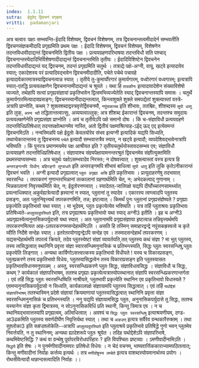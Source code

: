 ```yaml
---
index:  1.1.11
sutra:  ईदूदेद् द्विवचनं प्रगृह्यम्
vritti:  padamanjari
---
```


अत्र चत्वारः पक्षाः सम्भवन्ति-ईदादि विशेष्यम्, द्विवचनं विशेषणम्, तत्र द्विवचनान्तत्वमीदादेर्न सम्भवतीति द्विवचनसंज्ञकमीदादि प्रगृह्यमिति प्रथमः पक्षः । ईदादि विशेषणम्, द्विवचनं विशेष्यम्, विशेषणेन तदन्तविधावीदाद्यन्तं द्विवचनमिति द्वितीयः पक्षः । प्रत्ययग्रहणपरिभाषया तदन्तविधौ सति पश्चाद् द्विवचनान्तस्येदादिभिर्विशेषणादीदाद्यन्तं द्विवचनान्तमिति तृतीयः । ईदादिविशिष्टेन द्विवचनेन तदन्तविधावीदाद्यन्तं यद् द्विवचनम्, तदन्तं प्रगृह्यमिति चतुर्थः । तत्राद्ये पक्षे-अग्नी, वायू, खट्वे इत्यादावेव स्यात्; एकादेशस्य परं प्रत्यादिवद्भावेन द्विवचनमीदादीति, पचेते पचेथे पचावहे इत्यादावेकारमात्रस्याद्विवचनत्वान्न स्यात् । तृतीये तु-कुमार्योरगारं कुमार्यगारम्, वध्वोरगारं वध्वगारम्; इत्यत्रापि स्यात्-एतद्धि प्रत्ययलक्षणेन द्विवचनान्तमीदाद्यन्तं च श्रूयते । यथा हि `तावकीनः` इत्यादावादेशेन संख्याविशेषो व्यज्यते, तथेहापि सत्यां प्रगृह्यसंज्ञायां प्रकृतिभावेन द्वित्वमभिव्यज्येतेति स्याद् द्विवचनान्तस्यापि समासः । चतुर्थे कुमार्यगारमित्यादावप्रसङ्गः; द्विवचनस्यानीदाद्यन्तत्वात्, किन्त्वशुक्ले शुक्ले समपद्येतां शुक्ल्यास्तां वस्त्रे-अत्रापि प्राप्नोति, कथम् ? शुक्लशब्दाद्वस्त्रवृत्तेर्द्विवचनमौ, `नपुंसकाच्च` इति शीभावः, ततश्च्विः, शीशब्दस्य `सुपो धातु` इति लुक्, `अस्य च्वौ` तद्धितान्तत्वात्सुः, अव्ययत्वाल्लुक्; अत्र शीशब्द ईकारान्तं द्विवचनम्, तदन्तश्च समुदायः प्रत्ययलक्षणेनेति प्रगृह्यसंज्ञा प्राप्नोति । अयं च तृतीयेऽपि पक्षे समानो दोषः । किं च-संज्ञाविधौ प्रत्ययग्रहणे तदन्तविधिप्रतिषेधात् तदन्तपक्षोत्थानमेव नास्ति, अतो द्वितीयं पक्षमाश्रित्याह-ऽईद् ऊद् एद् इत्येवमन्तं द्विवचनमिऽति । नन्वस्मिन्नपि पक्षे ईदूतोः केवलयोरेव संभव इत्यग्नी इत्यादिकं यद्यपि सिध्यति, तथाप्येकारान्तस्य तु द्विवचनस्य `पचेते` इत्यादौ सम्भवात्तत्रैव स्यात्, न खट्वे इत्यादौ; व्यपदेशिवद्भावेनात्रापि भविष्यति । किं पुनरत्र प्रमाणमयमेव पक्ष आश्रीयत इति ? तृतीयचतुर्थयोस्तावदसम्भव एव; संज्ञाविधौ प्रत्ययग्रहणे तदन्तविधिप्रतिषेधात् । संज्ञायाश्च संज्ञ्यपेक्षायामनन्तरश्रुतं द्विवचनमेव संज्ञीत्युक्तमिति प्रथमस्याप्यसम्भवः । अत्र चतुर्थः पक्षोऽसम्भवादेव निरस्तः; न दोषवत्त्वात् । शुक्ल्यास्तां वस्त्र इत्यत्र हि `अन्तरङ्गानपि विधीन् बहिरङ्गो लुग्वाधते` इति अन्तरङ्गमपि शीभावं बाधित्वा `सुपो धातु` इति लुकि कृतेऽनीकारान्तं द्विवचनं भवति । अग्नी इत्यादौ प्रगृह्यत्वात् `प्लुतः प्रगृह्या अचि` इति प्रकृतिभावः । प्रत्युदाहरणेषु तदभावात् स्वरसन्धिः । तपरकरणं गुणान्तरभिन्नानां तत्कालानां ग्रहणार्थमिति चेत्, न; अभेदकत्वाद् गुणानाम् । भिन्नकालानां निवृत्त्यर्थमिति चेत्, न; ईदूतोरनण्त्वात् । स्यादेतत्-जातिपक्षे यद्यपि दीर्घोच्चारणसामर्थ्यात् प्रयत्नाधिक्यात् अकुर्वह्यत्रेत्यादौ ह्रस्वानां न स्यात्, प्लुतानां तु स्यादेव । एकारस्य त्वण्त्वादपि प्लुतस्य प्रसङ्गः, अतः प्लुतनिवृत्त्यर्थं तपरकरणमिति, तन्न; इष्टत्वात् । 
किमर्थं पुनः प्लुतानां प्रगृह्यसंज्ञेष्यते ? प्रगृह्याः प्रकृत्येति प्रकृतिभावो यथा स्यात् । मा भूदेवम्, प्लुतः प्रकृत्येत्येव भविष्यति । यत्र तर्हि प्लुताश्रयः प्रकृतिभावः प्रतिषिध्यते-`अप्लुतवदुपस्थिते` इति, तत्र प्रगृह्याश्रयः प्रकृतिभावो यथा स्याद् अग्नी3 इतीति । इह च अग्नी3 अप्रगृह्यस्येत्यनुनासिकपर्युदासो यथा स्यात् । अतः प्लुतानामपि प्रगृह्यसंज्ञाया इष्टत्वान्न तन्निवृत्त्यर्थमपि तपरकरणमित्यत आह-ऽतपरकरणमसन्देहार्थमिऽति । असति हि तस्मिन् समाहारद्वन्द्वे नपुंसकह्रस्वत्वे च कृते य्वीति निर्देशे सन्देहः स्यात् । इतरेतरयोगाद्वन्द्वेऽपि सन्देह एव । तस्मादसन्देहार्थं तपरकरणम् । यद्यसन्देहार्थमपि तपरत्वं क्रियते, तदेव प्लुतस्येष्टां संज्ञां व्यावर्तयति,तत् प्लुतस्य कथं संज्ञा ? मा भूत् प्लुतस्य, तस्य त्वसिद्धत्वात् स्थानिनि प्रवृत्ता संज्ञा स्वारसन्धिमनुनासिकं च प्रतिभन्त्स्यति, सिद्धः प्लुतः स्वरसन्धिषु,प्लुतः प्रकृत्येति लिङ्गात् । अन्यथा कार्यिणोऽसत्त्वात्कस्य प्रकृतिभावो विधीयते ! यस्य च विकारप्रसङ्गः, प्लुतप्रकरणे तस्य प्रकृतिभावो विधेयः, प्लुतस्यासिद्धत्वेन तस्य विकाराप्रसङ्ग इति प्लुतस्यासतः प्रकृतिभावविधानमनुपपन्नम् । अस्तु, स्वरसन्धिप्रकरणे प्लुतः सिद्धः, संज्ञाविधावसिद्धः । संज्ञाविधौ च सिद्धः, कथम् ? कार्यकालं संज्ञापरिभाषम्, ततश्च प्रगृह्याः प्रकृत्येत्यत्रास्योपस्थानात् संज्ञापि स्वरसन्धिप्रकरणान्तर्गता । एवं तर्हि सिद्धः प्लुतः स्वरसन्धिष्विति नाश्रीयते, प्लुतभावी प्रकृत्येति स्थानिन एव प्रकृतिभावो विधास्यते ? एवमप्यनुनासिकपर्युदासो न सिध्यति, कार्यकालपक्षे संज्ञायामपि प्लुतस्य सिद्धत्वात् । एवं तर्हि `यथोद्देशं संज्ञापरिभाषम्` ततश्चास्मिन् प्रदेशे संज्ञायां क्रियमाणायां प्लुतस्यासिद्धत्वात् स्थानिनि प्रवृत्ता संज्ञा स्वरसन्धिमनुनासिकं च प्रतिभन्त्स्यति । ननु यद्यपि संज्ञायामसिद्धः प्लुतः, अनुनासिकपर्युदासे तु सिद्धः, ततश्च यस्यानेन संज्ञा कृता द्विमात्रस्य, न सोऽनुनासिकविधिं प्रति स्थानी, किन्तु त्रिमात्र एव । न च स्थानिवद्भावात्तस्यापि प्रगृह्यत्वम्, अल्विधित्वात् । अवश्यं च `सिद्धः प्लुतः स्वरसन्धिषु` इत्याश्रयणीयम्, दण्ड-आ3ढकमिति प्लुतस्य सवर्णदीर्घेण निवृत्तिर्यथा स्यात् । तथा च `अङउण्` इत्यत्र सर्वैरेव ग्रन्थकारैरुक्तम् । तथा सुश्लोका3 इति स#उश्लोकेति--अत्रापि `अप्लुतवदुपस्थिते` इति प्लुताश्रये प्रकृतिभावे प्रतिषिद्धे गुणो भवन् प्लुतमेव निवर्त्तयति, न तु स्थानिनम्; अन्यथा ह्यादेशरूपे प्लुतः श्रूयेत । तदिह यथोद्देशेऽपि संज्ञापरिभाषे, कथमिवेष्टसिद्धिः ? कथं वा ग्रन्थेषु पूर्वापरविरोधपरिहारः ? इति विपश्चितः प्रष्टव्याः ।
ऽमणीवादीनामिऽति ।`सिद्धये` इति शेषः । न पुनर्मणीवादीनामपरः प्रतिषेधो विधेयः । न चेदं वचनम्, भाष्यवार्त्तिककाराभ्यामपठितत्वात्; किन्तु मणीवादीनां निर्वाहः कर्त्तव्य इत्यर्थः । तत्र `मणीवोष्ट्रस्य लम्बेते` इत्यत्र वाशब्दस्योपमानार्थस्य प्रयोगः । रोथसीवेत्यादौ थछान्दसत्वादिति निर्वाहः ।।
